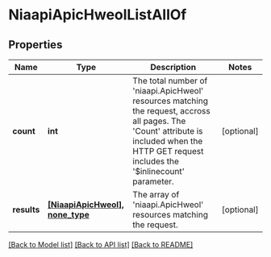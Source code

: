# NiaapiApicHweolListAllOf

## Properties
Name | Type | Description | Notes
------------ | ------------- | ------------- | -------------
**count** | **int** | The total number of &#39;niaapi.ApicHweol&#39; resources matching the request, accross all pages. The &#39;Count&#39; attribute is included when the HTTP GET request includes the &#39;$inlinecount&#39; parameter. | [optional] 
**results** | [**[NiaapiApicHweol], none_type**](NiaapiApicHweol.md) | The array of &#39;niaapi.ApicHweol&#39; resources matching the request. | [optional] 

[[Back to Model list]](../README.md#documentation-for-models) [[Back to API list]](../README.md#documentation-for-api-endpoints) [[Back to README]](../README.md)


